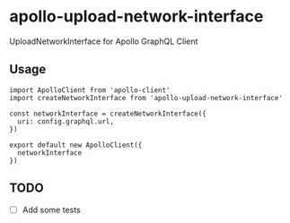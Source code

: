 # apollo-upload-network-interface
UploadNetworkInterface for Apollo GraphQL Client

## Usage

```
import ApolloClient from 'apollo-client'
import createNetworkInterface from 'apollo-upload-network-interface'

const networkInterface = createNetworkInterface({
  uri: config.graphql.url,
})

export default new ApolloClient({
  networkInterface
})
```

## TODO

- [ ] Add some tests
